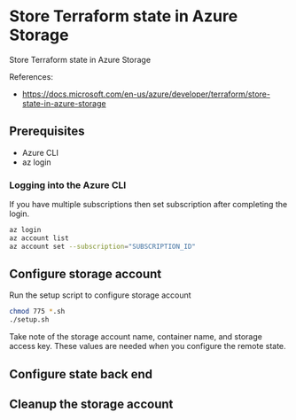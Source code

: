 # Store Terraform state in Azure Storage

Store Terraform state in Azure Storage

References:

* https://docs.microsoft.com/en-us/azure/developer/terraform/store-state-in-azure-storage

## Prerequisites

* Azure CLI
* az login

### Logging into the Azure CLI

If you have multiple subscriptions then set subscription after completing the login.

```sh
az login
az account list
az account set --subscription="SUBSCRIPTION_ID"
```

## Configure storage account

Run the setup script to configure storage account

```sh
chmod 775 *.sh
./setup.sh
```

Take note of the storage account name, container name, and storage access key. These values are needed when you configure the remote state.

## Configure state back end

## Cleanup the storage account
